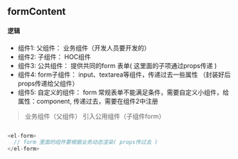 ## formContent

#### 逻辑

+ 组件1: 父组件： 业务组件（开发人员要开发的）
+ 组件2: 子组件： HOC组件
+ 组件3: 公共组件： 提供共同的form 表单( 这里面的子项通过props传递 )
+ 组件4: form子组件： input、textarea等组件，传递过去一些属性 （封装好后props传递给父组件）
+ 组件5: 自定义的组件： form 常规表单不能满足条件，需要自定义小组件，给属性：component, 传递过去，需要在组件2中注册

> 业务组件（父组件） 引入公用组件（子组件form）

````js

<el-form>
  // form 里面的组件要根据业务动态渲染( props传过去 )
</el-form>
````
